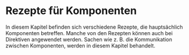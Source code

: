 # Rezepte für Komponenten

In diesem Kapitel befinden sich verschiedene Rezepte, die hauptsächlich Komponenten betreffen.
Manche von den Rezepten können auch bei Direktiven angewendet werden.
Sachen wie z. B. die Kommunikation zwischen Komponenten, werden in diesem Kapitel behandelt.

